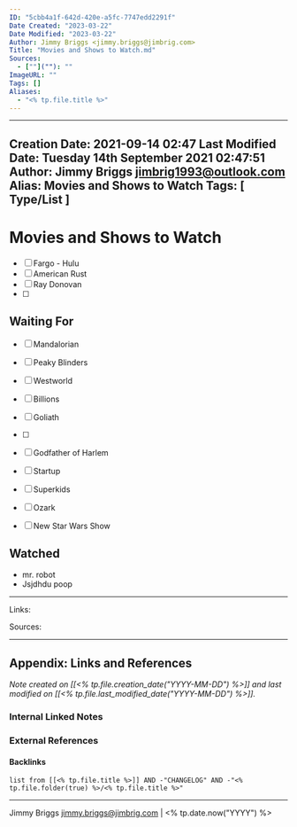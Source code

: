 ```yaml
---
ID: "5cbb4a1f-642d-420e-a5fc-7747edd2291f"
Date Created: "2023-03-22"
Date Modified: "2023-03-22"
Author: Jimmy Briggs <jimmy.briggs@jimbrig.com>
Title: "Movies and Shows to Watch.md"
Sources: 
  - [""](""): ""
ImageURL: ""
Tags: []
Aliases:
  - "<% tp.file.title %>"
---
```


---
Creation Date: 2021-09-14 02:47
Last Modified Date: Tuesday 14th September 2021 02:47:51
Author: Jimmy Briggs <jimbrig1993@outlook.com>
Alias: Movies and Shows to Watch
Tags: [ Type/List ]
---

# Movies and Shows to Watch

- [ ] Fargo - Hulu
- [ ] American Rust
- [ ] Ray Donovan
- [ ] 

## Waiting For

- [ ] Mandalorian
- [ ] Peaky Blinders
- [ ] Westworld
- [ ] Billions
- [ ] Goliath
- [ ] 
- [ ] Godfather of Harlem
- [ ] Startup
- [ ] Superkids
- [ ] Ozark
- [ ] New Star Wars Show


## Watched

- mr. robot 
- Jsjdhdu poop


***

Links: 

Sources:



***

## Appendix: Links and References

*Note created on [[<% tp.file.creation_date("YYYY-MM-DD") %>]] and last modified on [[<% tp.file.last_modified_date("YYYY-MM-DD") %>]].*

### Internal Linked Notes

### External References

#### Backlinks

```dataview
list from [[<% tp.file.title %>]] AND -"CHANGELOG" AND -"<% tp.file.folder(true) %>/<% tp.file.title %>"
```


***

Jimmy Briggs <jimmy.briggs@jimbrig.com> | <% tp.date.now("YYYY") %>